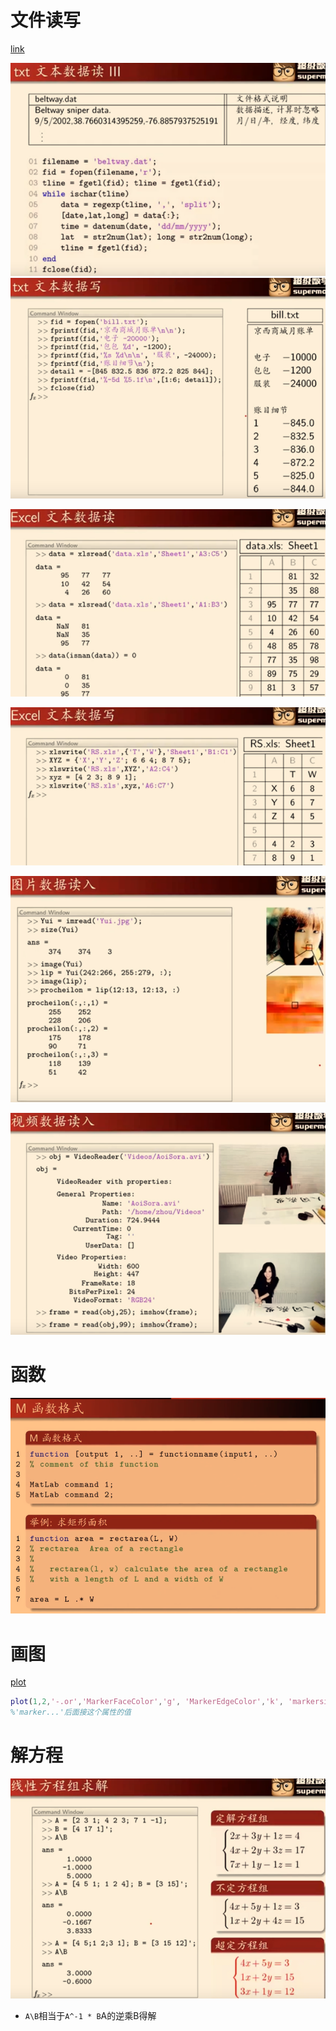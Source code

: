 # 文件读写

[link](https://www.youtube.com/watch?v=U3PEuuegBXg)

<img src="%E6%9D%82.assets/image-20200213082958120.png" alt="image-20200213082958120" style="zoom:80%;" />

<img src="%E6%9D%82.assets/image-20200213083827486.png" alt="image-20200213083827486" style="zoom:80%;" />

![image-20200213084134026](%E6%9D%82.assets/image-20200213084134026.png)

![image-20200213084219253](%E6%9D%82.assets/image-20200213084219253.png)

![image-20200213084319676](%E6%9D%82.assets/image-20200213084319676.png)

![image-20200213084413727](%E6%9D%82.assets/image-20200213084413727.png)



# 函数

<img src="%E6%9D%82.assets/image-20200208121937480.png" alt="image-20200208121937480" style="zoom: 80%;" />

# 画图

[plot](https://blog.csdn.net/benjmzhu/article/details/7246892)

```matlab
plot(1,2,'-.or','MarkerFaceColor','g', 'MarkerEdgeColor','k', 'markersize',30)
%'marker...'后面接这个属性的值
```

# 解方程

![image-20200213085322561](%E6%9D%82.assets/image-20200213085322561.png)

- `A\B`相当于`A^-1 * B`A的逆乘B得解